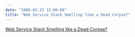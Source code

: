 ```yaml
---
date: "2006-02-23 12:00:00"
title: "Web Service Stack Smelling like a Dead Corpse?"
---
```


[Web Service Stack Smelling like a Dead Corpse?](/lemire/blog/2006/02-23-web-service-stack-smelling-like-a-dead-corpse)

